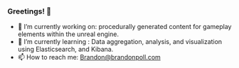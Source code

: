### Greetings! 👋



- 🔭 I’m currently working on:
procedurally generated content for gameplay elements within the unreal engine.
- 🌱 I’m currently learning :
Data aggregation, analysis, and visualization using Elasticsearch, and Kibana.
- 📫 How to reach me:
Brandon@brandonpoll.com














<!--
**Reflective/Reflective** is a ✨ _special_ ✨ repository because its `README.md` (this file) appears on your GitHub profile.

Here are some ideas to get you started:


- 👯 I’m looking to collaborate on ...
- 🤔 I’m looking for help with ...
- 💬 Ask me about ...
- 📫 How to reach me: ...
- 😄 Pronouns: ...
- ⚡ Fun fact: ...
-->
